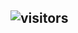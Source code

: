 ## ![visitors](https://visitor-badge.glitch.me/badge?page_id=tawfek-visitors&left_color=#228ada&right_color=#1c1c27)
